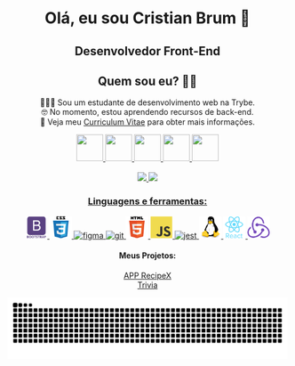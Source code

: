   <div align="center">
  <h1>Olá, eu sou Cristian Brum 👋</h1>
  <h2>Desenvolvedor Front-End</h2>
<h2>Quem sou eu? 👦🏻</h2>
  
👨🏻‍💻 Sou um estudante de desenvolvimento web na Trybe.<br>
🤓 No momento, estou aprendendo recursos de back-end.<br>
📄 Veja meu [Curriculum Vitae](https://gitconnected.com/cristianbrum/resume) para obter mais informações.
</div>

<div align="center">
<a  href="https://github.com/CristianBrum" target="_blank">
  <img src="https://cdn.iconscout.com/icon/free/png-256/github-108-438008.png" width="48px" height="48px">
</a> 
<a href="https://www.instagram.com/cristianbrum/" target="_blank">
  <img src="https://cdn.icon-icons.com/icons2/1211/PNG/512/1491579602-yumminkysocialmedia36_83067.png" width="48px" height="48px">
</a> 
<a href="https://www.facebook.com/cristian.brumoliveira" target="_blank">
  <img src="https://i.ibb.co/zmYNW4p/facebook.png" width="48px" height="48px">
</a> 
<a href="https://www.linkedin.com/in/cristianbrum/" target="_blank">
  <img src="https://i.ibb.co/Kx2GSrT/linkedin.png" width="48px" height="48px">
</a>
  <a href="https://api.whatsapp.com/send?phone=+5551998537391&text=Ol%C3%A1,%20Cristian!" target="_blank">
  <img src="https://cdn.icon-icons.com/icons2/373/PNG/256/Whatsapp_37229.png" width="48px" height="48px">
</a>
</div>
<br>

<div align="center">
  <a href="https://github.com/CristianBrum">
 <img height="165em" src="https://github-readme-stats.vercel.app/api?username=cristianbrum&=anuraghazra&show_icons=true&theme=radical"/>
  <img height="165em" src="https://github-readme-stats.vercel.app/api/top-langs/?username=cristianbrum&layout=compact&langs_count=7&theme=radical"/>
</div>
 
  
  <h3 align="center">Linguagens e ferramentas:</h3>
  <p align="center"> <a href="https://getbootstrap.com" target="_blank"> <img src="https://raw.githubusercontent.com/devicons/devicon/master/icons/bootstrap/bootstrap-plain-wordmark.svg" alt="bootstrap" width="40" height="40"/> </a>  <a href="https://www.w3schools.com/css/" target="_blank"> <img src="https://raw.githubusercontent.com/devicons/devicon/master/icons/css3/css3-original-wordmark.svg" alt="css3" width="40" height="40"/> </a> <a href="https://www.figma.com/" target="_blank"> <img src="https://www.vectorlogo.zone/logos/figma/figma-icon.svg" alt="figma" width="40" height="40"/> </a> <a href="https://git-scm.com/" target="_blank"> <img src="https://www.vectorlogo.zone/logos/git-scm/git-scm-icon.svg" alt="git" width="40" height="40"/> </a> <a href="https://www.w3.org/html/" target="_blank"> <img src="https://raw.githubusercontent.com/devicons/devicon/master/icons/html5/html5-original-wordmark.svg" alt="html5" width="40" height="40"/> </a> <a href="https://developer.mozilla.org/en-US/docs/Web/JavaScript" target="_blank"> <img src="https://raw.githubusercontent.com/devicons/devicon/master/icons/javascript/javascript-original.svg" alt="javascript" width="40" height="40"/> </a> <a href="https://jestjs.io" target="_blank"> <img src="https://www.vectorlogo.zone/logos/jestjsio/jestjsio-icon.svg" alt="jest" width="40" height="40"/> </a> <a href="https://www.linux.org/" target="_blank"> <img src="https://raw.githubusercontent.com/devicons/devicon/master/icons/linux/linux-original.svg" alt="linux" width="40" height="40"/> </a> <a href="https://reactjs.org/" target="_blank"> <img src="https://raw.githubusercontent.com/devicons/devicon/master/icons/react/react-original-wordmark.svg" alt="react" width="40" height="40"/> </a> <a href="https://redux.js.org" target="_blank"> <img src="https://raw.githubusercontent.com/devicons/devicon/master/icons/redux/redux-original.svg" alt="redux" width="40" height="40"/> </a> </p>
  
  <div align="center">
 <h4> Meus Projetos: </h4>
 
[APP RecipeX](https://CristianBrum.github.io/project-recipes-app/#/)<br>
[Trivia](https://cristianbrum.github.io/project-trivia-react-redux/#/)
    
  </div>
 
  ![Snake animation](https://github.com/tuliospl/tuliospl/blob/output/github-contribution-grid-snake.svg)
  
<!--
**CristianBrum/CristianBrum** is a ✨ _special_ ✨ repository because its `README.md` (this file) appears on your GitHub profile.

Here are some ideas to get you started:

- 🔭 I’m currently working on ...
- 🌱 I’m currently learning ...
- 👯 I’m looking to collaborate on ...
- 🤔 I’m looking for help with ...
- 💬 Ask me about ...
- 📫 How to reach me: ...
- 😄 Pronouns: ...
- ⚡ Fun fact: ...
-->
